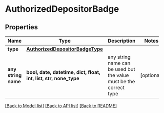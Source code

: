 # AuthorizedDepositorBadge


## Properties
Name | Type | Description | Notes
------------ | ------------- | ------------- | -------------
**type** | [**AuthorizedDepositorBadgeType**](AuthorizedDepositorBadgeType.md) |  | 
**any string name** | **bool, date, datetime, dict, float, int, list, str, none_type** | any string name can be used but the value must be the correct type | [optional]

[[Back to Model list]](../README.md#documentation-for-models) [[Back to API list]](../README.md#documentation-for-api-endpoints) [[Back to README]](../README.md)


